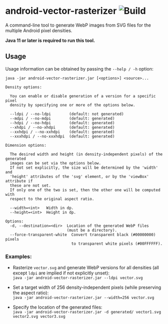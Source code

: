 # android-vector-rasterizer ![Build](https://github.com/amarland/android-vector-rasterizer/actions/workflows/gradle-ci.yml/badge.svg)

A command-line tool to generate WebP images from SVG files for the multiple Android pixel densities.

**Java 11 or later is required to run this tool.**

## Usage

Usage information can be obtained by passing the `--help / -h` option:

```
java -jar android-vector-rasterizer.jar [<options>] <source>...

Density options:

  You can enable or disable generation of a version for a specific pixel
  density by specifying one or more of the options below.

  --ldpi / --no-ldpi        (default: not generated)
  --mdpi / --no-mdpi        (default: generated)
  --hdpi / --no-hdpi        (default: generated)
  --xhdpi / --no-xhdpi      (default: generated)
  --xxhdpi / --no-xxhdpi    (default: generated)
  --xxxhdpi / --no-xxxhdpi  (default: generated)

Dimension options:

  The desired width and height (in density-independent pixels) of the generated
  images can be set via the options below.
  If not set explicitly, the size will be determined by the 'width' and
  'height' attributes of the 'svg' element, or by the 'viewBox' attribute if
  these are not set.
  If only one of the two is set, then the other one will be computed with
  respect to the original aspect ratio.

  --width=<int>   Width in dp.
  --height=<int>  Height in dp.

Options:
  -d, --destination=<dir>  Location of the generated WebP files
                           (must be a directory).
  --force-transparent-white  Convert transparent black (#00000000) pixels
                             to transparent white pixels (#00FFFFFF).
```

### Examples:

- Rasterize `vector.svg` and generate WebP versions for all densities (all except `ldpi` are implied if not explicitly unset):\
  ```java -jar android-vector-rasterizer.jar --ldpi vector.svg```

- Set a target width of 256 density-independent pixels (while preserving the aspect ratio):\
  ```java -jar android-vector-rasterizer.jar --width=256 vector.svg```

- Specify the location of the generated files:\
  ```java -jar android-vector-rasterizer.jar -d generated/ vector1.svg vector2.svg vector3.svg```
